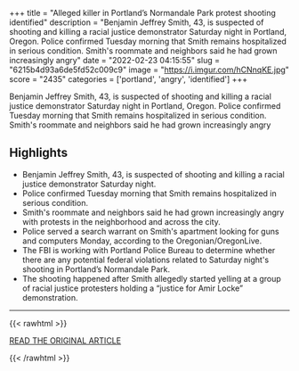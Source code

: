 +++
title = "Alleged killer in Portland’s Normandale Park protest shooting identified"
description = "Benjamin Jeffrey Smith, 43, is suspected of shooting and killing a racial justice demonstrator Saturday night in Portland, Oregon. Police confirmed Tuesday morning that Smith remains hospitalized in serious condition. Smith's roommate and neighbors said he had grown increasingly angry"
date = "2022-02-23 04:15:55"
slug = "6215b4d93a6de5fd52c009c9"
image = "https://i.imgur.com/hCNnqKE.jpg"
score = "2435"
categories = ['portland', 'angry', 'identified']
+++

Benjamin Jeffrey Smith, 43, is suspected of shooting and killing a racial justice demonstrator Saturday night in Portland, Oregon. Police confirmed Tuesday morning that Smith remains hospitalized in serious condition. Smith's roommate and neighbors said he had grown increasingly angry

## Highlights

- Benjamin Jeffrey Smith, 43, is suspected of shooting and killing a racial justice demonstrator Saturday night.
- Police confirmed Tuesday morning that Smith remains hospitalized in serious condition.
- Smith's roommate and neighbors said he had grown increasingly angry with protests in the neighborhood and across the city.
- Police served a search warrant on Smith's apartment looking for guns and computers Monday, according to the Oregonian/OregonLive.
- The FBI is working with Portland Police Bureau to determine whether there are any potential federal violations related to Saturday night's shooting in Portland’s Normandale Park.
- The shooting happened after Smith allegedly started yelling at a group of racial justice protesters holding a “justice for Amir Locke” demonstration.

---

{{< rawhtml >}}
  <p class="article-category">
    <a target="_blank" href="https://www.opb.org/article/2022/02/21/alleged-killer-in-normandale-park-protest-shooting-identified-as-benjamin-smith/">READ THE ORIGINAL ARTICLE</a>
  </p>
{{< /rawhtml >}}
